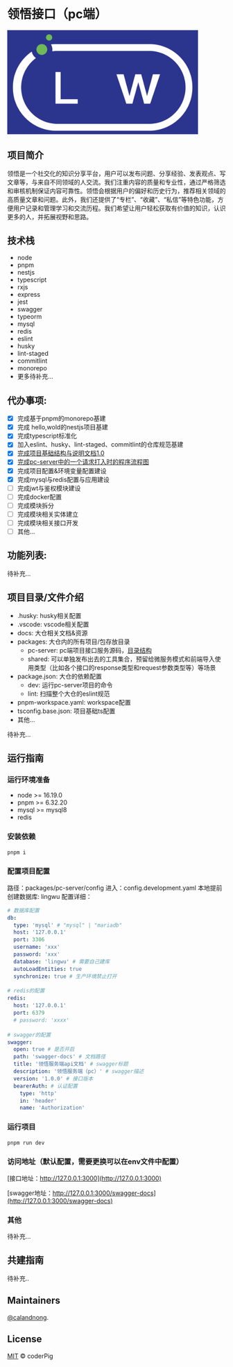 # 领悟接口（pc端）

<img
  src="./docs/imgs/ling-wu-logo.png" width="440px"
/>

## 项目简介

领悟是一个社交化的知识分享平台，用户可以发布问题、分享经验、发表观点、写文章等，与来自不同领域的人交流。我们注重内容的质量和专业性，通过严格筛选和审核机制保证内容可靠性。领悟会根据用户的偏好和历史行为，推荐相关领域的高质量文章和问题。此外，我们还提供了“专栏”、“收藏”、“私信”等特色功能，方便用户记录和管理学习和交流历程。我们希望让用户轻松获取有价值的知识，认识更多的人，并拓展视野和思路。

## 技术栈

  * node
  * pnpm
  * nestjs
  * typescript
  * rxjs
  * express
  * jest
  * swagger
  * typeorm
  * mysql
  * redis
  * eslint
  * husky
  * lint-staged
  * commitlint
  * monorepo
  * 更多待补充...

## 代办事项:

- [x] 完成基于pnpm的monorepo基建
- [x] 完成 hello,wold的nestjs项目基建
- [x] 完成typescript标准化
- [x] 加入eslint、husky、lint-staged、commitlint的仓库规范基建
- [x] [完成项目基础结构与说明文档1.0](./docs//1.nestjs%E9%A1%B9%E7%9B%AE%E5%9F%BA%E7%A1%80%E7%BB%93%E6%9E%84%E4%B8%8E%E8%AF%B4%E6%98%8E.md)
- [x] [完成pc-server中的一个请求打入时的程序流程图](./docs//2.%E4%B8%80%E4%B8%AA%E8%AF%B7%E6%B1%82%E5%BC%80%E5%A7%8B%E5%88%B0%E7%BB%93%E6%9D%9F%E8%BF%87%E7%A8%8B%E4%B8%AD%E7%9A%84nestjs%E7%A8%8B%E5%BA%8F%E6%89%A7%E8%A1%8C%E6%B5%81%E7%A8%8B%E5%9B%BE.md)
- [x] 完成项目配置&环境变量配置建设
- [x] 完成mysql与redis配置与应用建设
- [ ] 完成jwt与鉴权模块建设
- [ ] 完成docker配置
- [ ] 完成模块拆分
- [ ] 完成模块相关实体建立
- [ ] 完成模块相关接口开发
- [ ] 其他...

## 功能列表:
待补充...

## 项目目录/文件介绍
- .husky: husky相关配置
- .vscode: vscode相关配置
- docs: 大仓相关文档&资源
- packages: 大仓内的所有项目/包存放目录
  - pc-server: pc端项目接口服务源码，[目录结构](./docs//1.nestjs%E9%A1%B9%E7%9B%AE%E5%9F%BA%E7%A1%80%E7%BB%93%E6%9E%84%E4%B8%8E%E8%AF%B4%E6%98%8E.md)
  - shared: 可以单独发布出去的工具集合，预留给微服务模式和前端导入使用类型（比如各个接口的response类型和request参数类型等）等场景
- package.json: 大仓的依赖配置
  - dev: 运行pc-server项目的命令
  - lint: 扫描整个大仓的eslint规范
- pnpm-workspace.yaml: workspace配置
- tsconfig.base.json: 项目基础ts配置
- 其他...

待补充...

## 运行指南

### 运行环境准备
- node >= 16.19.0
- pnpm >= 6.32.20
- mysql >= mysql8
- redis

### 安装依赖
```bash
pnpm i
```
### 配置项目配置
路径：packages/pc-server/config
进入：config.development.yaml
本地提前创建数据库: lingwu
配置详细：
```yaml
# 数据库配置
db:
  type: 'mysql' # "mysql" | "mariadb"
  host: '127.0.0.1'
  port: 3306
  username: 'xxx'
  password: 'xxx'
  database: 'lingwu' # 需要自己建库
  autoLoadEntities: true
  synchronize: true # 生产环境禁止打开

# redis的配置
redis:
  host: '127.0.0.1'
  port: 6379
  # password: 'xxxx'

# swagger的配置
swagger:
  open: true # 是否开启
  path: 'swagger-docs' # 文档路径
  title: '领悟服务端api文档' # swagger标题
  description: '领悟服务端（pc）' # swagger描述
  version: '1.0.0' # 接口版本
  bearerAuth: # 认证配置
    type: 'http'
    in: 'header'
    name: 'Authorization'
```

### 运行项目
```bash
pnpm run dev
```
### 访问地址（默认配置，需要更换可以在env文件中配置）

[接口地址：http://127.0.0.1:3000](http://127.0.0.1:3000)

[swagger地址：http://127.0.0.1:3000/swagger-docs](http://127.0.0.1:3000/swagger-docs)

### 其他
待补充...


## 共建指南


待补充..

## Maintainers

[@calandnong](https://github.com/calandnong).

## License

[MIT](LICENSE) © coderPig
